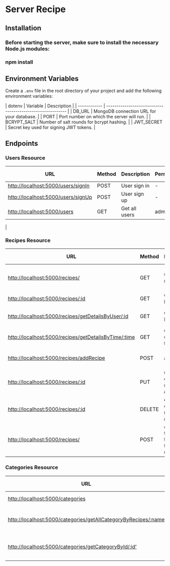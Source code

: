 # Server Recipe

## Installation

### Before starting the server, make sure to install the necessary Node.js modules:

### npm install


## Environment Variables

Create a `.env` file in the root directory of your project and add the following environment variables:

| dotenv
| Variable     | Description                                                |
| ------------ | ---------------------------------------------------------- |
| DB_URL       | MongoDB connection URL for your database.                  |
| PORT         | Port number on which the server will run.                  |
| BCRYPT_SALT  | Number of salt rounds for bcrypt hashing.                  |
| JWT_SECRET   | Secret key used for signing JWT tokens.                    |



## Endpoints

### Users Resource

| URL                                      | Method | Description                    | Permissions     | Parameters          | Optional Parameters | Body                | Headers         | Returns | Status Codes |
| ---------------------------------------- | ------ | ------------------------------ | --------------- | ------------------- | ------------------- | ------------------- | --------------- | ------- | ------------ |
| [http://localhost:5000/users/signIn](http://localhost:5000/user/signIn) | POST   | User sign in|-|-|-|{email,password}|user+token|-| 204|
| [http://localhost:5000/users/signUp](http://localhost:5000/user/signUp) | POST   | User sign up|-|-|-|{userName,email,password,address}| User+token|-|204|
| [http://localhost:5000/users](http://localhost:5000/user)| GET    | Get all users| admin|-|-|-||all user      | 200           |
|

### Recipes Resource

| URL| Method | Description                      | Permissions     | Parameters          | Optional Parameters | Body               | Headers         | Returns | Status Codes |
| ------------------------------------------------------------- | ------ | -------------------------------- | --------------- | ------------------- | ------------------- | ------------------ | --------------- | ------- | ------------ |
| [http://localhost:5000/recipes/](http://localhost:5000/recipe/) | GET    | Get all recipes|-| -|serach value ,start page ,per page | -| -| all recipes | 200|
| [http://localhost:5000/recipes/:id](http://localhost:5000/recipe/:id) | GET    | Get recipe by ID                 | - |{id}|-|-|-|recipe by *id*|200|
| [http://localhost:5000/recipes/getDetailsByUser/:id](http://localhost:5000/recipe/getDetailsByUser/:id) | GET    | Get recipes by user ID |administrator /current user|{userId}|-|token|recipes by user ID  |200|
| [http://localhost:5000/recipes/getDetailsByTime/:time](http://localhost:5000/recipe/getDetailsByTime/:time) | GET    | Get recipes until this time | - |{time}|-|-|-|recipe by *time*|200|
| [http://localhost:5000/recipes/addRecipe](http://localhost:5000/recipe/addRecipe) | POST   | add recipe  |administrator /current user|-|-|{recipe}|token|new recipe added|204|
| [http://localhost:5000/recipes/:id](http://localhost:5000/recipe/:id) | PUT    |   update existing reipe  (by *recipe id*) | administrator/curren user |{id}|-|{new recipe}|token|return  updated recipe|204|
| [http://localhost:5000/recipes/:id](http://localhost:5000/recipe/:id) | DELETE |   delete existing reipe  (by *recipe id*) | administrator/curren user |{id}|-|-|token|-|204|
| [http://localhost:5000/recipes/](http://localhost:5000/recipe/) | POST   |  check if the token and the id its the same user  |-|-|-|-|token|new recipe added|200|
### Categories Resource

| URL                                                              | Method | Description                      | Permissions     | Parameters          | Optional Parameters | Body               | Headers         | Returns | Status Codes |
| ---------------------------------------------------------------- | ------ | -------------------------------- | --------------- | ------------------- | ------------------- | ------------------ | --------------- | ------- | ------------ |
| [http://localhost:5000/categories](http://localhost:5000/categories) | GET    | Get all categories             | everyone|-|-|-|- |all category|200|        
| [http://localhost:5000/categories/getAllCategoryByRecipes/:name](http://localhost:5000/categories/getAllCategoryByRecipes/:name) | GET    | get all category with recipe|-everyone|{name}|-|-|-|all category with recipe |200|
| [http://localhost:5000/categories/getCategoryById/:id'](http://localhost:5000/categories/getCategoryById/:id') | GET    | get category by id with recipe| everyone |{id}|-|-|-|category by id with recipes |200|

```







